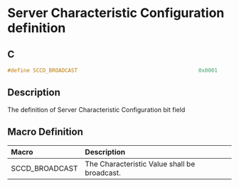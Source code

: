 # Server Characteristic Configuration definition

## C

```c
#define SCCD_BROADCAST                                      0x0001
```

## Description

The definition of Server Characteristic Configuration bit field

## Macro Definition

|Macro|Description|
|:---|:---|
|SCCD_BROADCAST|The Characteristic Value shall be broadcast.|
